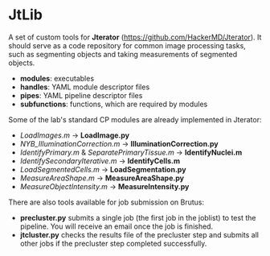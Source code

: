 JtLib
=====

A set of custom tools for **Jterator** (https://github.com/HackerMD/Jterator).
It should serve as a code repository for common image processing tasks, such as segmenting objects and taking measurements of segmented objects. 
    
* **modules**: executables       
* **handles**:  YAML module descriptor files    
* **pipes**: YAML pipeline descriptor files     
* **subfunctions**: functions, which are required by modules  

Some of the lab's standard CP modules are already implemented in Jterator:

* *LoadImages.m* -> **LoadImage.py**     
* *NYB_IlluminationCorrection.m* -> **IlluminationCorrection.py**    
* *IdentifyPrimary.m* & *SeparatePrimaryTissue.m* -> **IdentifyNuclei.m**   
* *IdentifySecondaryIterative.m* -> **IdentifyCells.m**     
* *LoadSegmentedCells.m* -> **LoadSegmentation.py**
* *MeasureAreaShape.m* -> **MeasureAreaShape.py**   
* *MeasureObjectIntensity.m* -> **MeasureIntensity.py**
    
There are also tools available for job submission on Brutus:    
* **precluster.py** submits a single job (the first job in the joblist) to test the pipeline. You will receive an email once the job is finished.    
* **jtcluster.py** checks the results file of the precluster step and submits all other jobs if the precluster step completed successfully. 
